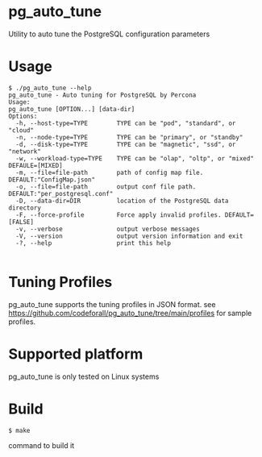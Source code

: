 # pg_auto_tune
Utility to auto tune the PostgreSQL configuration parameters

# Usage

```
$ ./pg_auto_tune --help                                           
pg_auto_tune - Auto tuning for PostgreSQL by Percona
Usage:
pg_auto_tune [OPTION...] [data-dir]
Options:
  -h, --host-type=TYPE        TYPE can be "pod", "standard", or "cloud"
  -n, --node-type=TYPE        TYPE can be "primary", or "standby"
  -d, --disk-type=TYPE        TYPE can be "magnetic", "ssd", or "network"
  -w, --workload-type=TYPE    TYPE can be "olap", "oltp", or "mixed" DEFAULE=[MIXED]
  -m, --file=file-path        path of config map file. DEFAULT:"ConfigMap.json"
  -o, --file=file-path        output conf file path. DEFAULT:"per_postgresql.conf"
  -D, --data-dir=DIR          location of the PostgreSQL data directory
  -F, --force-profile         Force apply invalid profiles. DEFAULT=[FALSE]
  -v, --verbose               output verbose messages
  -V, --version               output version information and exit
  -?, --help                  print this help


```

# Tuning Profiles
pg_auto_tune supports the tuning profiles in JSON format.
see https://github.com/codeforall/pg_auto_tune/tree/main/profiles for sample profiles.

# Supported platform
pg_auto_tune is only tested on Linux systems

# Build
```
$ make
```
command to build it

